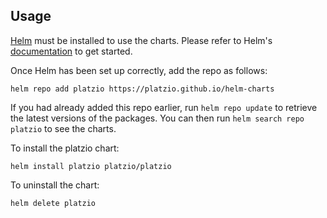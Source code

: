 ## Usage

[Helm](https://helm.sh) must be installed to use the charts.  Please refer to
Helm's [documentation](https://helm.sh/docs) to get started.

Once Helm has been set up correctly, add the repo as follows:

    helm repo add platzio https://platzio.github.io/helm-charts

If you had already added this repo earlier, run `helm repo update` to retrieve
the latest versions of the packages.  You can then run `helm search repo
platzio` to see the charts.

To install the platzio chart:

    helm install platzio platzio/platzio

To uninstall the chart:

    helm delete platzio
